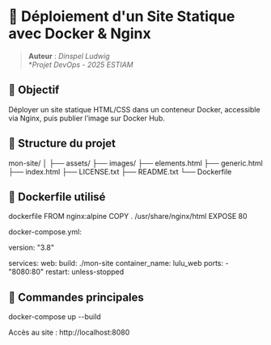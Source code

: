 # 🚀 Déploiement d'un Site Statique avec Docker & Nginx

> **Auteur** : *Dinspel Ludwig*  
> **Projet DevOps - 2025 ESTIAM*


## 🎯 Objectif

Déployer un site statique HTML/CSS dans un conteneur Docker, accessible via Nginx, puis publier l’image sur Docker Hub.


## 🧩 Structure du projet

mon-site/
│
├── assets/
├── images/
├── elements.html
├── generic.html
├── index.html
├── LICENSE.txt
├── README.txt
└── Dockerfile


## 🐳 Dockerfile utilisé

dockerfile
FROM nginx:alpine
COPY . /usr/share/nginx/html
EXPOSE 80

docker-compose.yml:

version: "3.8"

services:
  web:
    build: ./mon-site
    container_name: lulu_web
    ports:
      - "8080:80"
    restart: unless-stopped


## 🚦 Commandes principales

docker-compose up --build

Accès au site : http://localhost:8080


